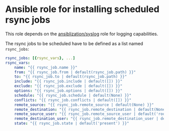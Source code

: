 # Ansible role for installing scheduled rsync jobs

This role depends on the [ansiblization/syslog](https://github.com/ansiblization/syslog) role for logging capabilities.

The rsync jobs to be scheduled have to be defined as a list named `rsync_jobs`:

```yml
rsync_jobs: [{rsync_vars}, ...]
rsync_vars:
    name: "{{ rsync_job.name }}"
    from: "{{ rsync_job.from | default(rsync_job.path) }}"
    to: "{{ rsync_job.to | default(rsync_job.path) }}"
    include: "{{ rsync_job.include | default([]) }}"
    exclude: "{{ rsync_job.exclude | default([]) }}"
    options: "{{ rsync_job.options | default([]) }}"
    schedule: "{{ rsync_job.schedule | default(None) }}"
    conflicts: "{{ rsync_job.conflicts | default([]) }}"
    remote_source: "{{ rsync_job.remote_source | default(None) }}"
    remote_destination: "{{ rsync_job.remote_destination | default(None) }}"
    remote_source_user: "{{ rsync_job.remote_source_user | default('root') }}"
    remote_destination_user: "{{ rsync_job.remote_destination_user | default('root') }}"
    state: "{{ rsync_job.state | default('present') }}"
```

